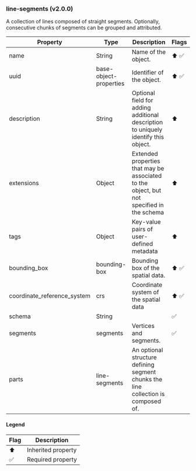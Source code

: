 ### line-segments (v2.0.0)
A collection of lines composed of straight segments.
Optionally, consecutive chunks of segments can be grouped and attributed.

| Property | Type | Description | Flags |
|---|---|---|---|
| name | String | Name of the object. | ⬆️ ✅ |
| uuid | base-object-properties | Identifier of the object. | ⬆️ ✅ |
| description | String | Optional field for adding additional description to uniquely identify this object. | ⬆️ |
| extensions | Object | Extended properties that may be associated to the object, but not specified in the schema | ⬆️ |
| tags | Object | Key-value pairs of user-defined metadata | ⬆️ |
| bounding_box | bounding-box | Bounding box of the spatial data. | ⬆️ ✅ |
| coordinate_reference_system | crs | Coordinate system of the spatial data | ⬆️ ✅ |
| schema | String |  | ✅ |
| segments | segments | Vertices and segments. | ✅ |
| parts | line-segments | An optional structure defining segment chunks the line collection is composed of. |  |


#### Legend

| Flag | Description |
| --- | --- |
| ⬆️ | Inherited property |
| ✅ | Required property |

